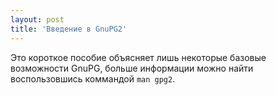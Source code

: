 ```yaml
---
layout: post
title: 'Введение в GnuPG2'
---
```


Это короткое пособие объясняет лишь некоторые базовые возможности GnuPG, больше информации можно найти воспользовшись коммандой `man gpg2`.
